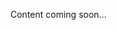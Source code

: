 <!--<meta>
{
    "title":"Storage Appliances",
    "description":"Learn more about Storage Appliances",
    "tag":["Storage Appliances"]
}
</meta>-->
Content coming soon...
